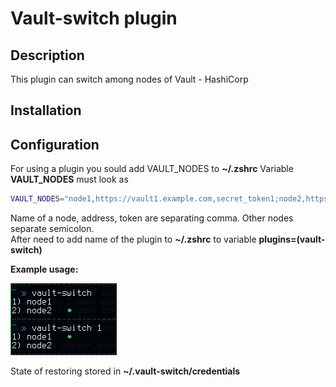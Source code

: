 # Vault-switch plugin

## Description

This plugin can switch among nodes of Vault - HashiCorp  

## Installation


## Configuration

For using a plugin you sould add VAULT_NODES to **~/.zshrc**
Variable **VAULT_NODES** must look as  

```bash
VAULT_NODES="node1,https://vault1.example.com,secret_token1;node2,https://vault2.example.com,secret_token2"
```

Name of a node, address, token  are separating comma. Other nodes separate semicolon.  
After need to add name of the plugin to **~/.zshrc** to variable **plugins=(vault-switch)**

**Example usage:**

![vault-switch](example.png)

State of restoring stored in **~/.vault-switch/credentials**  
